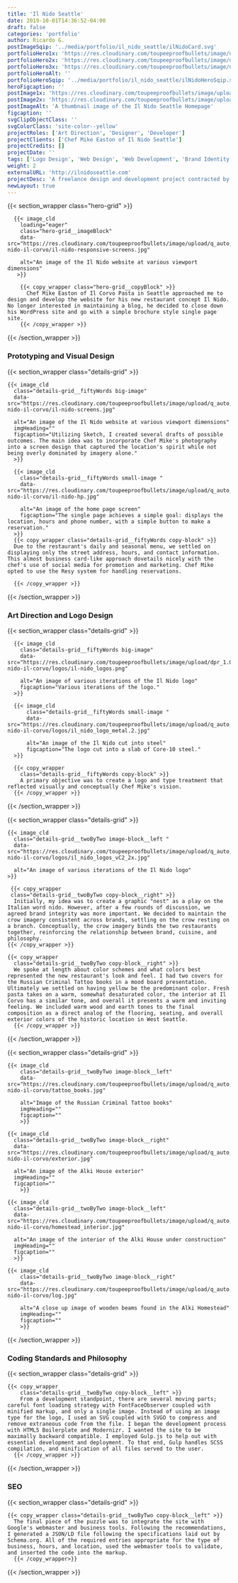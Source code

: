 ```yaml
---
title: 'Il Nido Seattle'
date: 2019-10-01T14:36:52-04:00
draft: false
categories: 'portfolio'
author: Ricardo G.
postImageSqip: '../media/portfolio/il_nido_seattle/ilNidoCard.svg'
portfolioHero1x: 'https://res.cloudinary.com/toupeeproofbullets/image/upload/t_portfolio_hero_16_9/v1569947324/il-nido-il-corvo/il-nido-Desktop-production.jpg'
portfolioHero2x: 'https://res.cloudinary.com/toupeeproofbullets/image/upload/t_portfolio_hero_2x/v1569947324/il-nido-il-corvo/il-nido-Desktop-production.jpg'
portfolioHero3x: 'https://res.cloudinary.com/toupeeproofbullets/image/upload/t_portfolio_hero_3x/v1569947324/il-nido-il-corvo/il-nido-Desktop-production.jpg'
portfolioHeroAlt: ''
portfolioHeroSqip: '../media/portfolio/il_nido_seattle/ilNidoHeroSqip.svg'
heroFigcaption: ''
postImage1x: 'https://res.cloudinary.com/toupeeproofbullets/image/upload/t_hp_portfolio/v1569947424/il-nido-il-corvo/il-nido-Destkop-Production-1x1.jpg'
postImage2x: 'https://res.cloudinary.com/toupeeproofbullets/image/upload/t_hp_portfolio_2x/v1569947424/il-nido-il-corvo/il-nido-Destkop-Production-1x1.jpg'
postImageAlt: 'A thumbnail image of the Il Nido Seattle Homepage'
figcaption: ''
svgClipObjectClass: ''
svgColorClass: 'site-color--yellow'
projectRoles: ['Art Direction', 'Designer', 'Developer']
projectClients: ['Chef Mike Easton of Il Nido Seattle']
projectCredits: []
projectDate: ''
tags: ['Logo Design', 'Web Design', 'Web Development', 'Brand Identity']
weight: 2
externalURL: 'http://ilnidoseattle.com'
projectDesc: 'A freelance design and development project contracted by the Chef / Owner of Il Nido Seattle. This new business required a simple, maintenance-free website.'
newLayout: true
---
```


{{< section_wrapper class="hero-grid" >}}

      {{< image_cld
        loading="eager"
        class="hero-grid__imageBlock"
        data-src="https://res.cloudinary.com/toupeeproofbullets/image/upload/q_auto,w_auto,c_scale,f_auto/v1570027260/il-nido-il-corvo/il-nido-responsive-screens.jpg"

        alt="An image of the Il Nido website at various viewport dimensions"
       >}}

        {{< copy_wrapper class="hero-grid__copyBlock" >}}
          Chef Mike Easton of Il Corvo Pasta in Seattle approached me to design and develop the website for his new restaurant concept Il Nido. No longer interested in maintaining a blog, he decided to close down his WordPress site and go with a simple brochure style single page site.
        {{< /copy_wrapper >}}

{{< /section_wrapper >}}

### Prototyping and Visual Design

{{< section_wrapper class="details-grid" >}}

    {{< image_cld
      class="details-grid__fiftyWords big-image"
      data-src="https://res.cloudinary.com/toupeeproofbullets/image/upload/q_auto,w_auto,c_scale,f_auto/v1570024423/il-nido-il-corvo/il-nido-screens.jpg"

      alt="An image of the Il Nido website at various viewport dimensions"
      imgHeading=""
      figcaption="Utilizing Sketch, I created several drafts of possible outcomes. The main idea was to incorporate Chef Mike's photography into a screen design that captured the location's spirit while not being overly dominated by imagery alone."
      >}}

      {{< image_cld
        class="details-grid__fiftyWords small-image "
        data-src="https://res.cloudinary.com/toupeeproofbullets/image/upload/q_auto,w_auto,c_scale,f_auto/v1582758771/il-nido-il-corvo/il-nido-hp.jpg"

        alt="An image of the home page screen"
        figcaption="The single page achieves a simple goal: displays the location, hours and phone number, with a simple button to make a reservation."
      >}}
      {{< copy_wrapper class="details-grid__fiftyWords copy-block" >}}
      Due to the restaurant's daily and seasonal menu, we settled on displaying only the street address, hours, and contact information. This almost business card-like approach dovetails nicely with the chef's use of social media for promotion and marketing. Chef Mike opted to use the Resy system for handling reservations. 

      {{< /copy_wrapper >}}

{{< /section_wrapper >}}

### Art Direction and Logo Design

{{< section_wrapper class="details-grid" >}}

      {{< image_cld
        class="details-grid__fiftyWords big-image"
        data-src="https://res.cloudinary.com/toupeeproofbullets/image/upload/dpr_1.0/v1570209484/il-nido-il-corvo/logos/il-nido_logos.png"

        alt="An image of various iterations of the Il Nido logo"
        figcaption="Various iterations of the logo."
      >}}

      {{< image_cld
          class="details-grid__fiftyWords small-image "
          data-src="https://res.cloudinary.com/toupeeproofbullets/image/upload/q_auto,w_auto,c_scale,f_auto/v1570210025/il-nido-il-corvo/logos/il_nido_logo_metal.2.jpg"
          
          alt="An image of the Il Nido cut into steel"
          figcaption="The logo cut into a slab of Core-10 steel."
      >}}

      {{< copy_wrapper
        class="details-grid__fiftyWords copy-block" >}}
        A primary objective was to create a logo and type treatment that reflected visually and conceptually Chef Mike's vision.
      {{< /copy_wrapper >}}

{{< /section_wrapper >}}

{{< section_wrapper class="details-grid" >}}

    {{< image_cld
      class="details-grid__twoByTwo image-block__left "
      data-src="https://res.cloudinary.com/toupeeproofbullets/image/upload/q_auto,w_auto,c_scale,f_auto/v1570209447/il-nido-il-corvo/logos/il_nido_logos_vC2_2x.jpg"

      alt="An image of various iterations of the Il Nido logo"
    >}}
    
     {{< copy_wrapper 
     class="details-grid__twoByTwo copy-block__right" >}}
      Initially, my idea was to create a graphic "nest" as a play on the Italian word nido. However, after a few rounds of discussion, we agreed brand integrity was more important. We decided to maintain the crow imagery consistent across brands, settling on the crow resting on a branch. Conceptually, the crow imagery binds the two restaurants together, reinforcing the relationship between brand, cuisine, and philosophy.
    {{< /copy_wrapper >}}

    {{< copy_wrapper
      class="details-grid__twoByTwo copy-block__right" >}}
      We spoke at length about color schemes and what colors best represented the new restaurant's look and feel. I had two covers for the Russian Criminal Tattoo books in a mood board presentation. Ultimately we settled on having yellow be the predominant color. Fresh pasta takes on a warm, somewhat desaturated color, the interior at Il Corvo has a similar tone, and overall it presents a warm and inviting feeling. We included warm wood and earth tones to the final composition as a direct analog of the flooring, seating, and overall exterior colors of the historic location in West Seattle.
      {{< /copy_wrapper >}}

{{< /section_wrapper >}}

{{< section_wrapper class="details-grid" >}}

    {{< image_cld
        class="details-grid__twoByTwo image-block__left"
        data-src="https://res.cloudinary.com/toupeeproofbullets/image/upload/q_auto,w_auto,c_scale,f_auto/v1570214653/il-nido-il-corvo/tattoo_books.jpg"
        
        alt="Image of the Russian Criminal Tattoo books"
        imgHeading=""
        figcaption=""
        >}}

    {{< image_cld
      class="details-grid__twoByTwo image-block__right"
      data-src="https://res.cloudinary.com/toupeeproofbullets/image/upload/q_auto,w_auto,c_scale,f_auto/v1570215745/il-nido-il-corvo/exterior.jpg"
      
      alt="An image of the Alki House exterior"
      imgHeading=""
      figcaption=""
        >}}

    {{< image_cld
      class="details-grid__twoByTwo image-block__left"
      data-src="https://res.cloudinary.com/toupeeproofbullets/image/upload/q_auto,w_auto,c_scale,f_auto/v1570215746/il-nido-il-corvo/homestead_interior.jpg"
      
      alt="An image of the interior of the Alki House under construction"
      imgHeading=""
      figcaption=""
      >}}

    {{< image_cld
        class="details-grid__twoByTwo image-block__right"
        data-src="https://res.cloudinary.com/toupeeproofbullets/image/upload/q_auto,w_auto,c_scale,f_auto/v1570215746/il-nido-il-corvo/log.jpg"

        alt="A close up image of wooden beams found in the Alki Homestead"
        imgHeading=""
        figcaption=""
        >}}

{{< /section_wrapper >}}

### Coding Standards and Philosophy

{{< section_wrapper class="details-grid" >}}

    {{< copy_wrapper
        class="details-grid__twoByTwo copy-block__left" >}}
        From a development standpoint, there are several moving parts; careful font loading strategy with FontFaceObserver coupled with minified markup, and only a single image. Instead of using an image type for the logo, I used an SVG coupled with SVGO to compress and remove extraneous code from the file. I began the development process with HTML5 Boilerplate and Modernizr. I wanted the site to be maximally backward compatible. I employed Gulp.js to help out with essential development and deployment. To that end, Gulp handles SCSS compilation, and minification of all files served to the user.
      {{< /copy_wrapper >}}

{{< /section_wrapper >}}

### SEO

{{< section_wrapper class="details-grid" >}}

    {{< copy_wrapper class="details-grid__twoByTwo copy-block__left" >}}
      The final piece of the puzzle was to integrate the site with Google's webmaster and business tools. Following the recommendations,  I generated a JSON/LD file following the specifications laid out by Schema.org. All of the required entries appropriate for the type of business, hours, and location, used the webmaster tools to validate, and inserted the code into the markup.
      {{< /copy_wrapper>}}

{{< /section_wrapper >}}
